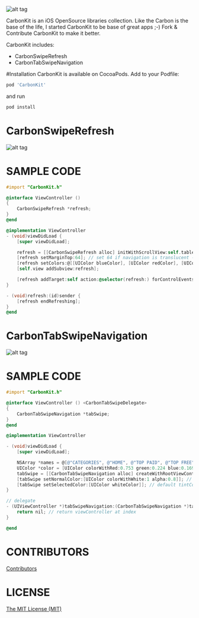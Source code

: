 ![alt tag](https://github.com/ermalkaleci/CarbonTabSwipeNavigation/blob/master/carbonkit_logo.png)

CarbonKit is an iOS OpenSource libraries collection.
Like the Carbon is the base of the life, I started CarbonKit to be base of great apps ;-)
Fork & Contribute CarbonKit to make it better.

CarbonKit includes:
- CarbonSwipeRefresh
- CarbonTabSwipeNavigation

#Installation
CarbonKit is available on CocoaPods. Add to your Podfile:
```bash
pod 'CarbonKit'
```
and run 
```bash
pod install
```

# CarbonSwipeRefresh

![alt tag](https://github.com/ermalkaleci/CarbonTabSwipeNavigation/blob/master/Examples/CarbonSwipeRefresh.gif)

# SAMPLE CODE
```objective-c
#import "CarbonKit.h"

@interface ViewController ()
{
	CarbonSwipeRefresh *refresh;
}
@end

@implementation ViewController
- (void)viewDidLoad {
	[super viewDidLoad];

	refresh = [[CarbonSwipeRefresh alloc] initWithScrollView:self.tableView];
	[refresh setMarginTop:64]; // set 64 if navigation is translucent - default 0
	[refresh setColors:@[[UIColor blueColor], [UIColor redColor], [UIColor orangeColor], [UIColor greenColor]]]; // default tintColor
	[self.view addSubview:refresh];

	[refresh addTarget:self action:@selector(refresh:) forControlEvents:UIControlEventValueChanged];
}

- (void)refresh:(id)sender {
	[refresh endRefreshing];
}
@end
```

# CarbonTabSwipeNavigation

![alt tag](https://github.com/ermalkaleci/CarbonTabSwipeNavigation/blob/master/Examples/CarbonTabSwipeNavigation.gif)

# SAMPLE CODE

```objective-c
#import "CarbonKit.h"

@interface ViewController () <CarbonTabSwipeDelegate>
{
	CarbonTabSwipeNavigation *tabSwipe;
}
@end

@implementation ViewController

- (void)viewDidLoad {
	[super viewDidLoad];

	NSArray *names = @[@"CATEGORIES", @"HOME", @"TOP PAID", @"TOP FREE", @"TOP GROSSING", @"TOP NEW PAID", @"TOP NEW FREE", @"TRENDING"];
	UIColor *color = [UIColor colorWithRed:0.753 green:0.224 blue:0.169 alpha:1];
	tabSwipe = [[CarbonTabSwipeNavigation alloc] createWithRootViewController:self tabNames:names tintColor:color delegate:self];
	[tabSwipe setNormalColor:[UIColor colorWithWhite:1 alpha:0.8]]; // default tintColor with alpha 0.8
	[tabSwipe setSelectedColor:[UIColor whiteColor]]; // default tintColor
}

// delegate
- (UIViewController *)tabSwipeNavigation:(CarbonTabSwipeNavigation *)tabSwipe viewControllerAtIndex:(NSUInteger)index {
	return nil; // return viewController at index
}

@end
```

# CONTRIBUTORS
[Contributors](https://github.com/ermalkaleci/CarbonKit/graphs/contributors)

# LICENSE
[The MIT License (MIT)](https://github.com/ermalkaleci/CarbonKit/blob/master/LICENSE)
